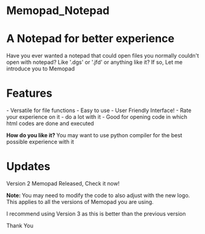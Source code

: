 # Memopad_Notepad
# A Notepad for better experience
<p> Have you ever wanted a notepad that could open files you normally couldn't open with notepad? Like '.dgs' or '.jfd' or anything like it? If so, Let me introduce you to Memopad</p>
<h1> Features </h1>
- Versatile for file functions
- Easy to use
- User Friendly Interface!
- Rate your experience on it
- do a lot with it
- Good for opening code in which html codes are done and executed


<p> <b> How do you like it? </b>  You may want to use python compiler for the best possible experience with it </p>

# Updates
<p> Version 2 Memopad Released, Check it now! </p>
<p> <b> Note: </b> You may need to modify the code to also adjust with the new logo. This applies to all the versions of Memopad you are using. </p>
<p> I recommend using Version 3 as this is better than the previous version </p>
<p> Thank You </p>
